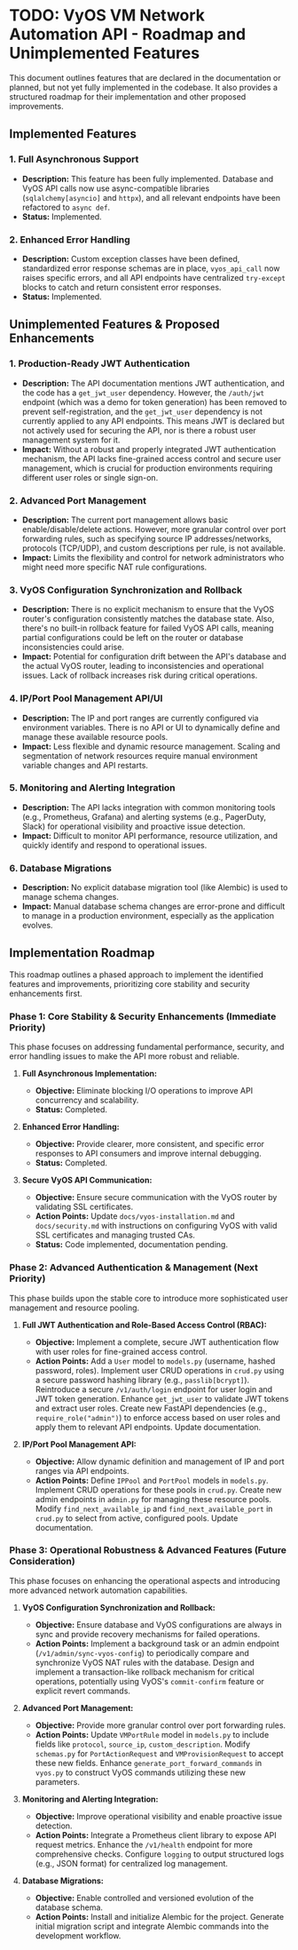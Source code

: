 # TODO: VyOS VM Network Automation API - Roadmap and Unimplemented Features

This document outlines features that are declared in the documentation or planned, but not yet fully implemented in the codebase. It also provides a structured roadmap for their implementation and other proposed improvements.

## Implemented Features

### 1. Full Asynchronous Support

*   **Description:** This feature has been fully implemented. Database and VyOS API calls now use async-compatible libraries (`sqlalchemy[asyncio]` and `httpx`), and all relevant endpoints have been refactored to `async def`.
*   **Status:** Implemented.

### 2. Enhanced Error Handling

*   **Description:** Custom exception classes have been defined, standardized error response schemas are in place, `vyos_api_call` now raises specific errors, and all API endpoints have centralized `try-except` blocks to catch and return consistent error responses.
*   **Status:** Implemented.

## Unimplemented Features & Proposed Enhancements

### 1. Production-Ready JWT Authentication

*   **Description:** The API documentation mentions JWT authentication, and the code has a `get_jwt_user` dependency. However, the `/auth/jwt` endpoint (which was a demo for token generation) has been removed to prevent self-registration, and the `get_jwt_user` dependency is not currently applied to any API endpoints. This means JWT is declared but not actively used for securing the API, nor is there a robust user management system for it.
*   **Impact:** Without a robust and properly integrated JWT authentication mechanism, the API lacks fine-grained access control and secure user management, which is crucial for production environments requiring different user roles or single sign-on.

### 2. Advanced Port Management

*   **Description:** The current port management allows basic enable/disable/delete actions. However, more granular control over port forwarding rules, such as specifying source IP addresses/networks, protocols (TCP/UDP), and custom descriptions per rule, is not available.
*   **Impact:** Limits the flexibility and control for network administrators who might need more specific NAT rule configurations.

### 3. VyOS Configuration Synchronization and Rollback

*   **Description:** There is no explicit mechanism to ensure that the VyOS router's configuration consistently matches the database state. Also, there's no built-in rollback feature for failed VyOS API calls, meaning partial configurations could be left on the router or database inconsistencies could arise.
*   **Impact:** Potential for configuration drift between the API's database and the actual VyOS router, leading to inconsistencies and operational issues. Lack of rollback increases risk during critical operations.

### 4. IP/Port Pool Management API/UI

*   **Description:** The IP and port ranges are currently configured via environment variables. There is no API or UI to dynamically define and manage these available resource pools.
*   **Impact:** Less flexible and dynamic resource management. Scaling and segmentation of network resources require manual environment variable changes and API restarts.

### 5. Monitoring and Alerting Integration

*   **Description:** The API lacks integration with common monitoring tools (e.g., Prometheus, Grafana) and alerting systems (e.g., PagerDuty, Slack) for operational visibility and proactive issue detection.
*   **Impact:** Difficult to monitor API performance, resource utilization, and quickly identify and respond to operational issues.

### 6. Database Migrations

*   **Description:** No explicit database migration tool (like Alembic) is used to manage schema changes.
*   **Impact:** Manual database schema changes are error-prone and difficult to manage in a production environment, especially as the application evolves.

## Implementation Roadmap

This roadmap outlines a phased approach to implement the identified features and improvements, prioritizing core stability and security enhancements first.

### Phase 1: Core Stability & Security Enhancements (Immediate Priority)

This phase focuses on addressing fundamental performance, security, and error handling issues to make the API more robust and reliable.

1.  **Full Asynchronous Implementation:**
    *   **Objective:** Eliminate blocking I/O operations to improve API concurrency and scalability.
    *   **Status:** Completed.

2.  **Enhanced Error Handling:**
    *   **Objective:** Provide clearer, more consistent, and specific error responses to API consumers and improve internal debugging.
    *   **Status:** Completed.

3.  **Secure VyOS API Communication:**
    *   **Objective:** Ensure secure communication with the VyOS router by validating SSL certificates.
    *   **Action Points:** Update `docs/vyos-installation.md` and `docs/security.md` with instructions on configuring VyOS with valid SSL certificates and managing trusted CAs.
    *   **Status:** Code implemented, documentation pending.

### Phase 2: Advanced Authentication & Management (Next Priority)

This phase builds upon the stable core to introduce more sophisticated user management and resource pooling.

1.  **Full JWT Authentication and Role-Based Access Control (RBAC):**
    *   **Objective:** Implement a complete, secure JWT authentication flow with user roles for fine-grained access control.
    *   **Action Points:** Add a `User` model to `models.py` (username, hashed password, roles). Implement user CRUD operations in `crud.py` using a secure password hashing library (e.g., `passlib[bcrypt]`). Reintroduce a secure `/v1/auth/login` endpoint for user login and JWT token generation. Enhance `get_jwt_user` to validate JWT tokens and extract user roles. Create new FastAPI dependencies (e.g., `require_role("admin")`) to enforce access based on user roles and apply them to relevant API endpoints. Update documentation.

2.  **IP/Port Pool Management API:**
    *   **Objective:** Allow dynamic definition and management of IP and port ranges via API endpoints.
    *   **Action Points:** Define `IPPool` and `PortPool` models in `models.py`. Implement CRUD operations for these pools in `crud.py`. Create new admin endpoints in `admin.py` for managing these resource pools. Modify `find_next_available_ip` and `find_next_available_port` in `crud.py` to select from active, configured pools. Update documentation.

### Phase 3: Operational Robustness & Advanced Features (Future Consideration)

This phase focuses on enhancing the operational aspects and introducing more advanced network automation capabilities.

1.  **VyOS Configuration Synchronization and Rollback:**
    *   **Objective:** Ensure database and VyOS configurations are always in sync and provide recovery mechanisms for failed operations.
    *   **Action Points:** Implement a background task or an admin endpoint (`/v1/admin/sync-vyos-config`) to periodically compare and synchronize VyOS NAT rules with the database. Design and implement a transaction-like rollback mechanism for critical operations, potentially using VyOS's `commit-confirm` feature or explicit revert commands.

2.  **Advanced Port Management:**
    *   **Objective:** Provide more granular control over port forwarding rules.
    *   **Action Points:** Update `VMPortRule` model in `models.py` to include fields like `protocol`, `source_ip`, `custom_description`. Modify `schemas.py` for `PortActionRequest` and `VMProvisionRequest` to accept these new fields. Enhance `generate_port_forward_commands` in `vyos.py` to construct VyOS commands utilizing these new parameters.

3.  **Monitoring and Alerting Integration:**
    *   **Objective:** Improve operational visibility and enable proactive issue detection.
    *   **Action Points:** Integrate a Prometheus client library to expose API request metrics. Enhance the `/v1/health` endpoint for more comprehensive checks. Configure `logging` to output structured logs (e.g., JSON format) for centralized log management.

4.  **Database Migrations:**
    *   **Objective:** Enable controlled and versioned evolution of the database schema.
    *   **Action Points:** Install and initialize Alembic for the project. Generate initial migration script and integrate Alembic commands into the development workflow.
